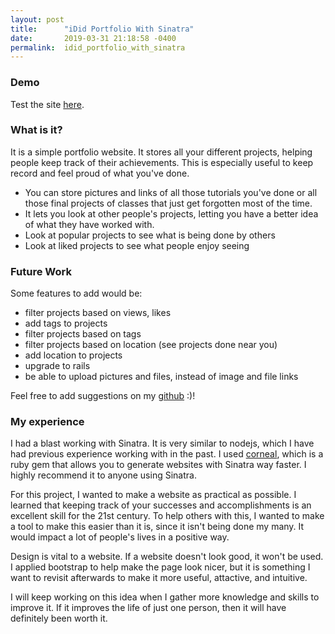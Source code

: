 ```yaml
---
layout: post
title:      "iDid Portfolio With Sinatra"
date:       2019-03-31 21:18:58 -0400
permalink:  idid_portfolio_with_sinatra
---
```



### **Demo**

Test the site [here](https://ididportfolio.herokuapp.com).

### What is it?

It is a simple portfolio website. It stores all your different projects, helping people keep track of their achievements. This is especially useful to keep record and feel proud of what you've done. 

* You can store pictures and links of all those tutorials you've done or all those final projects of classes that just get forgotten most of the time. 
* It lets you look at other people's projects, letting you have a better idea of what they have worked with.  
* Look at popular projects to see what is being done by others 
* Look at liked projects to see what people enjoy seeing

### Future Work

Some features to add would be: 
* filter projects based on views, likes
* add tags to projects
* filter projects based on tags
* filter projects based on location (see projects done near you)
* add location to projects 
* upgrade to rails 
* be able to upload pictures and files, instead of image and file links

Feel free to add suggestions on my [github](https://github.com/kyoung90/iDidPortfolio) :)!

### My experience 

I had a blast working with Sinatra. It is very similar to nodejs, which I have had previous experience working with in the past. I used [corneal](https://github.com/thebrianemory/corneal), which is a ruby gem that allows you to generate websites with Sinatra way faster. I highly recommend it to anyone using Sinatra. 

For this project, I wanted to make a website as practical as possible. I learned that keeping track of your successes and accomplishments is an excellent skill for the 21st century. To help others with this, I wanted to make a tool to make this easier than it is, since it isn't being done my many. It would impact a lot of people's lives in a positive way. 

Design is vital to a website. If a website doesn't look good, it won't be used. I applied bootstrap to help make the page look nicer, but it is something I want to revisit afterwards to make it more useful, attactive, and intuitive. 

I will keep working on this idea when I gather more knowledge and skills to improve it. If it improves the life of just one person, then it will have definitely been worth it.


